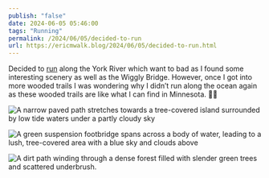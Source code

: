 ```yaml
---
publish: "false"
date: 2024-06-05 05:46:00
tags: "Running"
permalink: /2024/06/05/decided-to-run
url: https://ericmwalk.blog/2024/06/05/decided-to-run.html
---
```


Decided to [run](https://strava.com/activities/11578614134) along the York River which want to bad as I found some interesting scenery as well as the Wiggly Bridge. However, once I got into more wooded trails I was wondering why I didn’t run along the ocean again as these wooded trails are like what I can find in Minnesota. 🤷‍♂️

![A narrow paved path stretches towards a tree-covered island surrounded by low tide waters under a partly cloudy sky]( https://ericmwalk.blog/uploads/2024/img-0182.jpeg)


![A green suspension footbridge spans across a body of water, leading to a lush, tree-covered area with a blue sky and clouds above](https://ericmwalk.blog/uploads/2024/img-0183.jpeg)

![A dirt path winding through a dense forest filled with slender green trees and scattered underbrush.](https://ericmwalk.blog/uploads/2024/img-0184.jpeg)